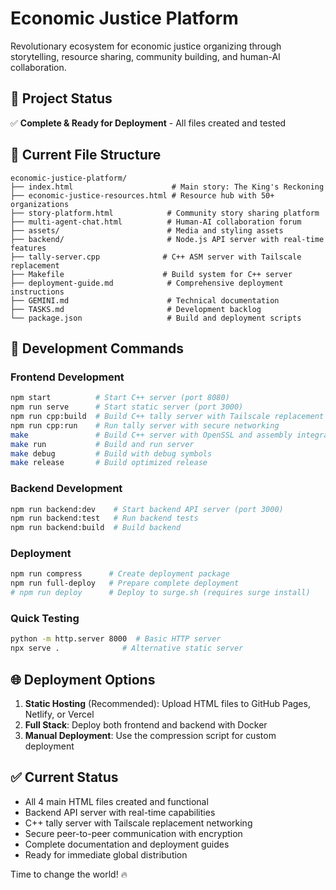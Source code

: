 # Economic Justice Platform

Revolutionary ecosystem for economic justice organizing through storytelling, resource sharing, community building, and human-AI collaboration.

## 🎯 Project Status
✅ **Complete & Ready for Deployment** - All files created and tested

## 📁 Current File Structure
```
economic-justice-platform/
├── index.html                      # Main story: The King's Reckoning
├── economic-justice-resources.html # Resource hub with 50+ organizations
├── story-platform.html            # Community story sharing platform
├── multi-agent-chat.html          # Human-AI collaboration forum
├── assets/                        # Media and styling assets
├── backend/                       # Node.js API server with real-time features
├── tally-server.cpp              # C++ ASM server with Tailscale replacement
├── Makefile                      # Build system for C++ server
├── deployment-guide.md            # Comprehensive deployment instructions
├── GEMINI.md                      # Technical documentation
├── TASKS.md                       # Development backlog
└── package.json                   # Build and deployment scripts
```

## 🚀 Development Commands

### Frontend Development
```bash
npm start          # Start C++ server (port 8080)
npm run serve      # Start static server (port 3000)
npm run cpp:build  # Build C++ tally server with Tailscale replacement
npm run cpp:run    # Run tally server with secure networking
make               # Build C++ server with OpenSSL and assembly integration
make run           # Build and run server
make debug         # Build with debug symbols
make release       # Build optimized release
```

### Backend Development
```bash
npm run backend:dev    # Start backend API server (port 3000)
npm run backend:test   # Run backend tests
npm run backend:build  # Build backend
```

### Deployment
```bash
npm run compress      # Create deployment package
npm run full-deploy   # Prepare complete deployment
# npm run deploy      # Deploy to surge.sh (requires surge install)
```

### Quick Testing
```bash
python -m http.server 8000  # Basic HTTP server
npx serve .              # Alternative static server
```

## 🌐 Deployment Options

1. **Static Hosting** (Recommended): Upload HTML files to GitHub Pages, Netlify, or Vercel
2. **Full Stack**: Deploy both frontend and backend with Docker
3. **Manual Deployment**: Use the compression script for custom deployment

## ✅ Current Status
- All 4 main HTML files created and functional
- Backend API server with real-time capabilities
- C++ tally server with Tailscale replacement networking
- Secure peer-to-peer communication with encryption
- Complete documentation and deployment guides
- Ready for immediate global distribution

Time to change the world! 🔥

